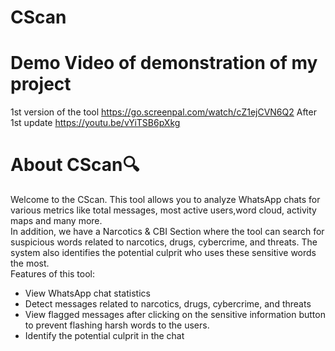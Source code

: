 # CScan
# Demo Video of demonstration of my project <br>
1st version of the tool
https://go.screenpal.com/watch/cZ1ejCVN6Q2
After 1st update
https://youtu.be/vYiTSB6pXkg <br>
# About CScan🔍
Welcome to the CScan. This tool allows you to analyze WhatsApp chats for various metrics like total messages, most active users,word cloud, activity maps and many more.
<br>
In addition, we have a Narcotics & CBI Section where the tool can search for suspicious words related to narcotics, drugs, cybercrime, and threats. The system also identifies the potential culprit who uses these sensitive words the most.
<br>
Features of this tool:
<br>
- View WhatsApp chat statistics
- Detect messages related to narcotics, drugs, cybercrime, and threats
- View flagged messages after clicking on the sensitive information button to prevent flashing harsh words to the users.
- Identify the potential culprit in the chat
